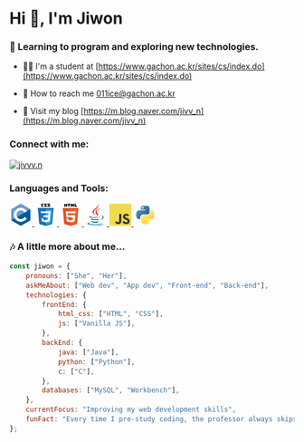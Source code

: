 <h1 align="left">Hi 👋, I'm Jiwon</h1>
<h3 align="left">🌟 Learning to program and exploring new technologies.</h3>

- 🧑‍🎓 I'm a student at [https://www.gachon.ac.kr/sites/cs/index.do](https://www.gachon.ac.kr/sites/cs/index.do)

- 📧 How to reach me [011ice@gachon.ac.kr](011ice@gachon.ac.kr)

- 🔗 Visit my blog [https://m.blog.naver.com/jivv_n](https://m.blog.naver.com/jivv_n)
  
<h3 align="left">Connect with me:</h3>
<p align="left">
<a href="https://instagram.com/jivvv.n" target="blank"><img align="center" src="https://raw.githubusercontent.com/rahuldkjain/github-profile-readme-generator/master/src/images/icons/Social/instagram.svg" alt="jivvv.n" height="30" width="40" /></a>
</p>

<h3 align="left">Languages and Tools:</h3>
<p align="left"> <a href="https://www.cprogramming.com/" target="_blank" rel="noreferrer"> <img src="https://raw.githubusercontent.com/devicons/devicon/master/icons/c/c-original.svg" alt="c" width="40" height="40"/> </a> <a href="https://www.w3schools.com/css/" target="_blank" rel="noreferrer"> <img src="https://raw.githubusercontent.com/devicons/devicon/master/icons/css3/css3-original-wordmark.svg" alt="css3" width="40" height="40"/> </a> <a href="https://www.w3.org/html/" target="_blank" rel="noreferrer"> <img src="https://raw.githubusercontent.com/devicons/devicon/master/icons/html5/html5-original-wordmark.svg" alt="html5" width="40" height="40"/> </a> <a href="https://www.java.com" target="_blank" rel="noreferrer"> <img src="https://raw.githubusercontent.com/devicons/devicon/master/icons/java/java-original.svg" alt="java" width="40" height="40"/> </a> <a href="https://developer.mozilla.org/en-US/docs/Web/JavaScript" target="_blank" rel="noreferrer"> <img src="https://raw.githubusercontent.com/devicons/devicon/master/icons/javascript/javascript-original.svg" alt="javascript" width="40" height="40"/> </a> <a href="https://www.python.org" target="_blank" rel="noreferrer"> <img src="https://raw.githubusercontent.com/devicons/devicon/master/icons/python/python-original.svg" alt="python" width="40" height="40"/> </a> </p>

### 🎶 A little more about me...  

```javascript
const jiwon = {
    pronouns: ["She", "Her"],
    askMeAbout: ["Web dev", "App dev", "Front-end", "Back-end"],
    technologies: {
        frontEnd: {
            html_css: ["HTML", "CSS"],
            js: ["Vanilla JS"],
        },
        backEnd: {
            java: ["Java"],
            python: ["Python"],
            c: ["C"],
        },
        databases: ["MySQL", "Workbench"],
    },
    currentFocus: "Improving my web development skills",
    funFact: "Every time I pre-study coding, the professor always skips that part. 😱"
};
```

